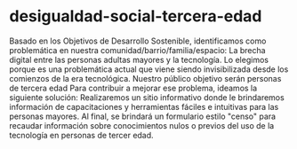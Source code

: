 # desigualdad-social-tercera-edad
Basado en los Objetivos de Desarrollo Sostenible, identificamos como problemática en nuestra comunidad/barrio/familia/espacio: La brecha digital entre las personas adultas mayores y la tecnología.
Lo elegimos porque es una problemática actual que viene siendo invisibilizada desde los comienzos de la era tecnológica.
Nuestro público objetivo serán personas de tercera edad
Para contribuir a mejorar ese problema, ideamos la siguiente solución: Realizaremos un sitio informativo donde le brindaremos información de capacitaciones y herramientas fáciles e intuitivas para las personas mayores. Al final, se brindará un formulario estilo "censo" para recaudar información sobre conocimientos nulos o previos del uso de la tecnología en personas de tercer edad.
